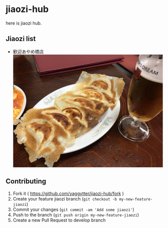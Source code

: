 # jiaozi-hub
here is jiaozi hub.

## Jiaozi list

* 歓迎あやめ橋店
![歓迎あやめ橋店](images/ayame.jpg)

## Contributing

1. Fork it ( https://github.com/yaggytter/jiaozi-hub/fork )
2. Create your feature jiaozi branch (`git checkout -b my-new-feature-jiaozi`)
3. Commit your changes (`git commit -am 'Add some jiaozi'`)
4. Push to the branch (`git push origin my-new-feature-jiaozi`)
5. Create a new Pull Request to develop branch
